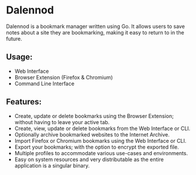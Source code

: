 # Dalennod

Dalennod is a bookmark manager written using Go. It allows users to save notes about a site they are bookmarking, making it easy to return to in the future.

## Usage:
- Web Interface
- Browser Extension (Firefox & Chromium)
- Command Line Interface

## Features:
- Create, update or delete bookmarks using the Browser Extension; without having to leave your active tab.
- Create, view, update or delete bookmarks from the Web Interface or CLI.
- Optionally archive bookmarked websites to the Internet Archive.
- Import Firefox or Chromium bookmarks using the Web Interface or CLI.
- Export your bookmarks; with the option to encrypt the exported file.
- Multiple profiles to accommodate various use-cases and environments.
- Easy on system resources and very distributable as the entire application is a singular binary.
